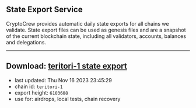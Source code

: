 ## State Export Service
CryptoCrew provides automatic daily state exports for all chains we validate. State export files can be used as genesis files and are a snapshot of the current blockchain state, including all validators, accounts, balances and delegations.

---
**Download: [teritori-1 state export](https://dl.ccvalidators.com/SERVICE/teritori/teritori-1_export_6103608.json)**
---

- last updated: Thu Nov 16 2023 23:45:29
- chain id: `teritori-1`
- export height: `6103608`
- use for: airdrops, local tests, chain recovery
